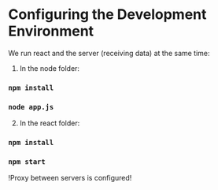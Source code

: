 # Configuring the Development Environment

We run react and the server (receiving data) at the same time:

1) In the node folder:

### `npm install`
### `node app.js`

2) In the react folder:

### `npm install`
### `npm start`

!Proxy between servers is configured!

